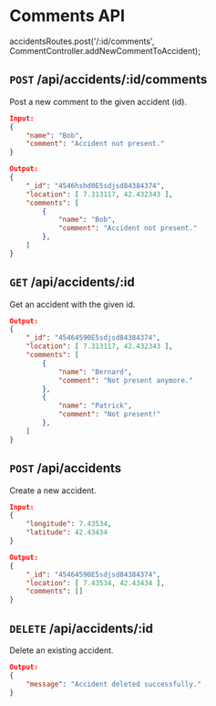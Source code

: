 # Comments API

accidentsRoutes.post('/:id/comments', CommentController.addNewCommentToAccident);

## __`POST`__ /api/accidents/:id/comments

Post a new comment to the given accident (id).

```json
Input:
{
    "name": "Bob",
    "comment": "Accident not present."
}
```

```json
Output:
{
    "_id": "4546hshd0E5sdjsd84384374",
    "location": [ 7.313117, 42.432343 ],
    "comments": [
        {
            "name": "Bob",
            "comment": "Accident not present."
        },
    ]
}
```

## __`GET`__ /api/accidents/:id

Get an accident with the given id.

```json
Output:
{
    "_id": "45464590E5sdjsd84384374",
    "location": [ 7.313117, 42.432343 ],
    "comments": [
        {
            "name": "Bernard",
            "comment": "Not present anymore."
        },
        {
            "name": "Patrick",
            "comment": "Not present!"
        },
    ]
}
```

## __`POST`__ /api/accidents

Create a new accident.

```json
Input:
{
    "longitude": 7.43534,
    "latitude": 42.43434
}

Output:
{
    "_id": "45464590E5sdjsd84384374",
    "location": [ 7.43534, 42.43434 ],
    "comments": []
}
```

## __`DELETE`__ /api/accidents/:id

Delete an existing accident.

```json
Output:
{
    "message": "Accident deleted successfully."
}
```